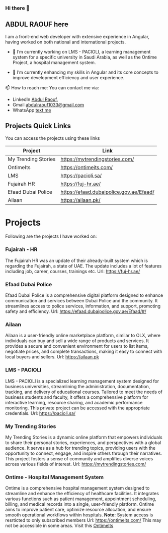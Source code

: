 ### Hi there 👋
## ABDUL RAOUF here
I am a front-end web developer with extensive experience in Angular, having worked on both national and international projects.

- 🔭 I’m currently working on LMS - PACIOLI, a learning management system for a specific university in Saudi Arabia, as well as the Ontime Project, a hospital management system.

- 🌱 I’m currently enhancing my skills in Angular and its core concepts to improve development efficiency and user experience.

📫 How to reach me:
  You can contact me via:  
  - LinkedIn [Abdul Raouf](https://www.linkedin.com/in/abdul-raouf-aa13a21b0/),  
  - Gmail [abdulraouf1033@gmail.com](abdulraouf1033@gmail.com)
  - WhatsApp [text me](https://wa.me/923048760833)

  ## Projects Quick Links

You can access the projects using these links

| Project | Link |
| ------ | ------ |
| My Trending Stories | https://mytrendingstories.com/ |
| OntimeIts | https://ontimeits.com/ |
| LMS | https://pacioli.sa/ |
| Fujairah HR | https://fuj-hr.ae/ |
| Efaad Dubai Police | https://efaad.dubaipolice.gov.ae/Efaad/ |
| Ailaan | https://ailaan.pk/ |


  # Projects
  Following are the projects I have worked on:
  ### Fujairah - HR
  The Fujairah HR was an update of their already-built system which is regarding the Fujairah, a state of UAE. The update includes a lot of features including job, career, courses, trainings etc.
  Url: https://fuj-hr.ae/
  ### Efaad Dubai Police
  Efaad Dubai Police is a comprehensive digital platform designed to enhance communication and services between Dubai Police and the community. It streamlines access to police services, information, and support, promoting safety and efficiency.
  Url: https://efaad.dubaipolice.gov.ae/Efaad/#/
  ### Ailaan
  Ailaan is a user-friendly online marketplace platform, similar to OLX, where individuals can buy and sell a wide range of products and services. It provides a secure and convenient environment for users to list items, negotiate prices, and complete transactions, making it easy to connect with local buyers and sellers.
  Url: https://ailaan.pk
  ### LMS - PACIOLI
LMS - PACIOLI is a specialized learning management system designed for business universities, streamlining the administration, documentation, tracking, and delivery of educational courses. Tailored to meet the needs of business students and faculty, it offers a comprehensive platform for interactive learning, resource sharing, and academic performance monitoring. This private project can be accessed with the appropriate credentials.
  Url: https://pacioli.sa/
 ### My Trending Stories
  My Trending Stories is a dynamic online platform that empowers individuals to share their personal stories, experiences, and perspectives with a global audience. It serves as a hub for trending topics, providing users with the opportunity to connect, engage, and inspire others through their narratives. This project fosters a sense of community and amplifies diverse voices across various fields of interest.
  Url: https://mytrendingstories.com/
  ### Ontime - Hospital Management System
  Ontime is a comprehensive hospital management system designed to streamline and enhance the efficiency of healthcare facilities. It integrates various functions such as patient management, appointment scheduling, billing, and medical records into a single, user-friendly platform. Ontime aims to improve patient care, optimize resource allocation, and ensure smooth operational workflows within hospitals.
  **Note:** System access is resrticted to only subscribed members
  Url: https://ontimeits.com/
  This may not be accessible in some areas. Visit this [OntimeIts](https://www.google.com/search?q=ontimeits&sca_esv=80aba85ca15116c6&rlz=1C1ONGR_enPK1076PK1076&sxsrf=ADLYWIK09T-MV72c-Y9SYwbQDHV06VlGYg%3A1719379024578&ei=UKR7Zuz7IuzAhbIP39O54A8&ved=0ahUKEwjs4_n_wfiGAxVsYEEAHd9pDvwQ4dUDCBA&uact=5&oq=ontimeits&gs_lp=Egxnd3Mtd2l6LXNlcnAiCW9udGltZWl0czIKECMYgAQYJxiKBTIEECMYJzIEECMYJzIKEAAYgAQYQxiKBTIKEAAYgAQYQxiKBTILEC4YgAQYxwEYrwEyBRAAGIAEMgUQABiABDIFEAAYgAQyCxAuGIAEGMcBGK8BSN4aUJAIWPoZcAV4AJABAZgBnQKgAZAOqgEDMi03uAEDyAEA-AEBmAILoAL9DKgCFMICChAAGLADGNYEGEfCAgcQIxgnGOoCwgIWEC4YAxi0AhjlAhjqAhiMAxiPAdgBAcICFhAAGAMYtAIY5QIY6gIYjAMYjwHYAQHCAhEQLhiABBixAxjRAxiDARjHAcICCxAAGIAEGLEDGIMBwgIIEAAYgAQYsQPCAg4QABiABBixAxiDARiKBcICEBAuGIAEGBQYhwIYxwEYrwHCAgsQLhiABBixAxiDAZgDG4gGAZAGCLoGBggBEAEYC5IHBTUuMC42oAfkTw&sclient=gws-wiz-serp)
  
  
<!--
**roficoder/roficoder** is a ✨ _special_ ✨ repository because its `README.md` (this file) appears on your GitHub profile.

- 👯 I’m looking to collaborate on ...
- 🤔 I’m looking for help with ...
- 💬 Ask me about ...
- 
- 😄 Pronouns: ...
- ⚡ Fun fact: ...
-->
